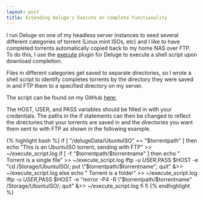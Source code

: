 ```yaml
---
layout: post
title: Extending Deluge's Execute on Complete Functionality
---
```

I run Deluge on one of my headless server instances to seed several different categories 
of torrent (Linux mint ISOs, etc) and I like to have completed torrents automatically 
copied back to my home NAS over FTP. To do this, I use the 
[execute](http://dev.deluge-torrent.org/wiki/Plugins/Execute) plugin for Deluge to execute
a shell script upon download completion.

Files in different categories get saved to separate directories, so I wrote a shell script 
to identify completes torrents by the directory they were saved in and FTP them to a 
specified directory on my server. 

The script can be found on my GitHub [here:](https://github.com/pddenhar/deluge-execute-ftpscript)

The HOST, USER, and PASS variables should be filled in with your credentials. The paths 
in the if statements can then be changed to reflect the directories that your torrents are saved
in and the directories you want them sent to with FTP as shown in the following example.

{% highlight bash %}
if [ "/delugeData/UbuntuISO" == "$torrentpath" ]
then
	echo "This is an UbuntuISO torrent, sending with FTP" >> ~/execute_script.log
	if [ -f "$torrentpath/$torrentname" ]
	then
			echo "     Torrent is a single file" >> ~/execute_script.log
			lftp -u $USER,$PASS $HOST -e "cd /Storage/UbuntuISO/; put \"$torrentpath/$torrentname\"; quit" &>> ~/execute_script.log
	else
			echo "     Torrent is a folder" >> ~/execute_script.log
			lftp -u $USER,$PASS $HOST -e "mirror -P4 -R \"$torrentpath/$torrentname\" /Storage/UbuntuISO/; quit" &>> ~/execute_script.log
	fi
fi
{% endhighlight %}